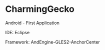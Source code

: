 # CharmingGecko
Android - First Application

IDE: Eclipse

Framework:  AndEngine-GLES2-AnchorCenter 
